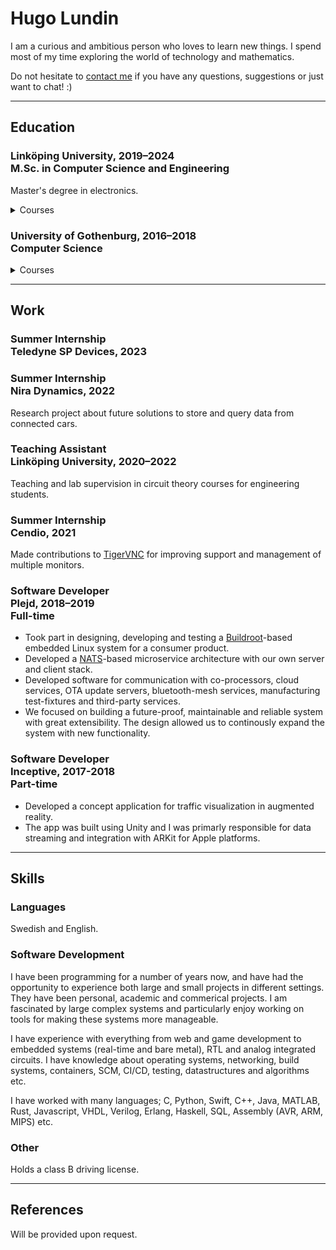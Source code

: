 # Hugo Lundin

I am a curious and ambitious person who loves to learn new things. I spend most of my time exploring the world of technology and mathematics.

Do not hesitate to [contact me](mailto:hugo@lundin.dev) if you have any questions, suggestions or just want to chat! :) 

---

## Education

### Linköping University, 2019–2024 <br/>M.Sc. in Computer Science and Engineering

Master's degree in electronics. 

<details>
  <summary>Courses</summary>
  
  ##### Master's courses

  * Advanced Web Programming 
  * Analog and Discrete-Time Integrated Circuits 
  * Analog Circuits 
  * Analog CMOS Integrated Circuits 
  * Analog Filters 
  * Application-Specific Integrated Circuits
  * Digital Communication 
  * Digital Filters 
  * Digital Integrated Circuits 
  * Digital Signal Processing 

  ##### Undergraduate courses

  * Automatic Control 
  * Calculus 1
  * Calculus 2
  * Combinatorial Optimization
  * Computer Hardware and Architecture 
  * Concurrent Programming and Operating Systems 
  * Data Structures, Algorithms and Programming Paradigms 
  * Discrete Mathematics 
  * Electronics 
  * Engineering Mechanics 
  * English 
  * Functional and Imperative Programming
  * Interactive Systems 
  * Introductory Course in Calculus 
  * Linear Algebra 
  * Logic 
  * Microcomputer, Project Laboratory 
  * Multivariable Calculus 
  * Object Oriented Programming and Java 
  * Perspectives to Computer and Software Technology 
  * Physics 
  * Professionalism for Engineers
  * Scientific Computing 
  * Signals and Systems, and Transform Theory 
  * Signals, Information and Communication 
  * Software Engineering Project 
  * Software Engineering Theory 
  * Switching Theory and Logical Design 
</details>

### University of Gothenburg, 2016–2018<br/>Computer Science

<details>
  <summary>Courses</summary>

  ##### Undergraduate courses

  * Introduction to Computer Programming and Environment
  * Discrete Mathematics for Computer Scientists
  * Introduction to Functional Programming
  * Imperative Programming with Basic Object-orientation
  * Linear Algebra D
  * Object-oriented Programming and Design
  * Calculus D
  * Finite Automata Theory and Formal Languages
  * Data Structures
  * Introduction to Computer Engineering
  * Mathematical Statistics and Discrete mathematics
  * Machine Oriented Programming
  * Databases
  * Computer communication
  * Principles of Concurrent Programming
  * Mathematical modelling and Problem Solving
  * Computer System Engineering 

</details>

---

## Work

### Summer Internship<br/> Teledyne SP Devices, 2023

### Summer Internship<br/> Nira Dynamics, 2022

Research project about future solutions to store and query data from connected cars. 

### Teaching Assistant<br/> Linköping University, 2020–2022

Teaching and lab supervision in circuit theory courses for engineering students.

### Summer Internship<br/> Cendio, 2021

Made contributions to [TigerVNC](https://github.com/TigerVNC/tigervnc) for improving support and management of multiple monitors.

### Software Developer <br/>Plejd, 2018–2019<br/>Full-time

* Took part in designing, developing and testing a [Buildroot](https://buildroot.org)-based embedded Linux system for a consumer product.
* Developed a [NATS](https://nats.io)-based microservice architecture with our own server and client stack.
* Developed software for communication with co-processors, cloud services, OTA update servers, bluetooth-mesh services, manufacturing test-fixtures and third-party services. 
* We focused on building a future-proof, maintainable and reliable system with great extensibility. The design allowed us to continously expand the system with new functionality. 

### Software Developer <br/>Inceptive, 2017-2018<br/>Part-time

* Developed a concept application for traffic visualization in augmented reality.
* The app was built using Unity and I was primarly responsible for data streaming and integration with ARKit for Apple platforms.

---

## Skills

### Languages

Swedish and English.

### Software Development

I have been programming for a number of years now, and have had the opportunity to experience both large and small projects in different settings. They have been personal, academic and commerical projects. I am fascinated by large complex systems and particularly enjoy working on tools for making these systems more manageable. 

I have experience with everything from web and game development to embedded systems (real-time and bare metal), RTL and analog integrated circuits. I have knowledge about operating systems, networking, build systems, containers, SCM, CI/CD, testing, datastructures and algorithms etc.

I have worked with many languages; C, Python, Swift, C++, Java, MATLAB, Rust, Javascript, VHDL, Verilog, Erlang, Haskell, SQL, Assembly (AVR, ARM, MIPS) etc.

### Other

Holds a class B driving license. 

---

## References

Will be provided upon request.
